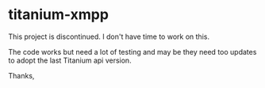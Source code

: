 titanium-xmpp
=============

This project is discontinued. I don't have time to work on this.

The code works but need a lot of testing and may be they need too updates to adopt the last Titanium api version.

Thanks,
